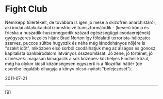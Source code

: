 # Fight Club

Némiképp túlértékelt, de továbbra is igen jó mese a skizofrén anarchistáról, aki irodai aktakukacból izomstricivé transzformálódik - (keserű irónia és fricska a huszadik-huszonegyedik század egészségügyi csodaerejének) gyógyszeres kezelés híján: Brad Norton így földalatti terrorista-hálózatot szervez, puccos sültbe hugyozik és néha még láncdohányos nőjére is "szakít időt", miközben első sorból csodálhatjuk meg az álságos és gonosz kapitalista bankbirodalom látványos összeomlását. Jó zene, jó történet, jó színészek: magasan kimagaslik a sok közepes-közhelyes Fincher közül, még ha olykor kicsit közönségesen egyszerű is a filozófiai háttér (de cserébe legalább elhagyja a könyv olcsó-nyitott "befejezését").

2011-07-21 

----

[9]